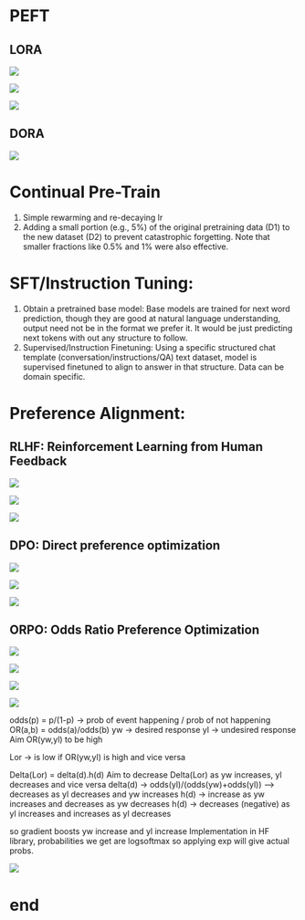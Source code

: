 
# PEFT

## LORA

![](attachments/Pasted%20image%2020250131085440.png)

![](attachments/Pasted%20image%2020250131095705.png)

![](attachments/Pasted%20image%2020250131095717.png)

## DORA

![](attachments/Pasted%20image%2020250131085638.png)



# Continual Pre-Train

1. Simple rewarming and re-decaying lr
2. Adding a small portion (e.g., 5%) of the original pretraining data (D1) to the new dataset (D2) to prevent catastrophic forgetting. Note that smaller fractions like 0.5% and 1% were also effective.


# SFT/Instruction Tuning:

1. Obtain a pretrained base model:
	Base models are trained for next word prediction, though they are good at natural language understanding, output need not be in the format we prefer it. It would be just predicting next tokens with out any structure to follow.
2. Supervised/Instruction Finetuning:
	Using a specific structured chat template (conversation/instructions/QA) text dataset, model is supervised finetuned to align to answer in that structure. Data can be domain specific.

# Preference Alignment:

## RLHF: Reinforcement Learning from Human Feedback

![](attachments/Pasted%20image%2020250131092813.png)

![](attachments/Pasted%20image%2020250131092822.png)

![](attachments/Pasted%20image%2020250131093144.png)


## DPO: Direct preference optimization

![](attachments/Pasted%20image%2020250131094907.png)

![](attachments/Pasted%20image%2020250131094918.png)

![](attachments/Pasted%20image%2020250131094934.png)

## ORPO: Odds Ratio Preference Optimization

![](attachments/Pasted%20image%2020250204203001.png)


![](attachments/Pasted%20image%2020250205092824.png)

![](attachments/Pasted%20image%2020250205092846.png)

![](attachments/Pasted%20image%2020250205092907.png)

odds(p) = p/(1-p) -> prob of event happening / prob of not happening
OR(a,b) = odds(a)/odds(b)
yw -> desired response
yl -> undesired response
Aim OR(yw,yl) to be high

Lor -> is low if OR(yw,yl) is high and vice versa

Delta(Lor) = delta(d).h(d)
Aim to decrease Delta(Lor) as yw increases, yl decreases and vice versa
delta(d) -> odds(yl)/(odds(yw)+odds(yl)) --> decreases as yl decreases and yw increases
h(d) -> increase as yw increases and decreases as yw decreases
h(d) -> decreases (negative) as yl increases and increases as yl decreases

so gradient boosts yw increase and yl increase
Implementation in HF library, probabilities we get are logsoftmax so applying exp will give actual probs. 


![](attachments/Pasted%20image%2020250205120542.png)



















# end



















































